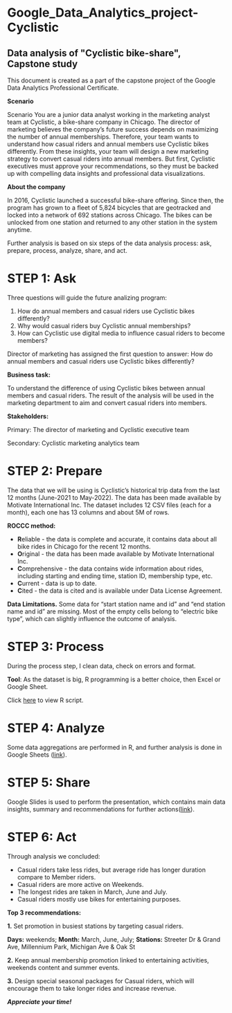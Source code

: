 # Google_Data_Analytics_project-Cyclistic
## Data analysis of "Cyclistic bike-share", Capstone study 

This document is created as a part of the capstone project of the Google Data Analytics Professional Certificate.

**Scenario**

Scenario You are a junior data analyst working in the marketing analyst team at Cyclistic, a bike-share company in Chicago. The director of marketing believes the company’s future success depends on maximizing the number of annual memberships. Therefore, your team wants to understand how casual riders and annual members use Cyclistic bikes differently. From these insights, your team will design a new marketing strategy to convert casual riders into annual members. But first, Cyclistic executives must approve your recommendations, so they must be backed up with compelling data insights and professional data visualizations.

**About the company**

In 2016, Cyclistic launched a successful bike-share offering. Since then, the program has grown to a fleet of 5,824 bicycles that are geotracked and locked into a network of 692 stations across Chicago. The bikes can be unlocked from one station and returned to any other station in the system anytime.

Further analysis is based on six steps of the data analysis process: ask, prepare, process, analyze, share, and act.

# STEP 1: Ask

Three questions will guide the future analizing program: 
1. How do annual members and casual riders use Cyclistic bikes differently? 
2. Why would casual riders buy Cyclistic annual memberships? 
3. How can Cyclistic use digital media to influence casual riders to become members?

Director of marketing has assigned the first question to answer: How do annual members and casual riders use Cyclistic bikes differently?

**Business task:**

To understand the difference of using Cyclistic bikes between annual members and casual riders. The result of the analysis will be used in the marketing department to aim and convert casual riders into members.

**Stakeholders:**

Primary: The director of marketing and Cyclistic executive team

Secondary: Cyclistic marketing analytics team

# STEP 2: Prepare

The data that we will be using is Cyclistic’s historical trip data from the last 12 months (June-2021 to May-2022). The data has been made available by Motivate International Inc.
The dataset includes 12 CSV files (each for a month), each one has 13 columns and about 5M of rows.

**ROCCC method:**
- **R**eliable - the data is complete and accurate, it contains data about all bike rides in Chicago for the recent 12 months.
- **O**riginal - the data has been made available by Motivate International Inc.
- **C**omprehensive - the data contains wide information about rides, including starting and ending time, station ID, membership type, etc.
- **C**urrent - data is up to date.
- **C**ited - the data is cited and is available under Data License Agreement.

**Data Limitations.**
Some data for “start station name and id” and “end station name and id” are missing. Most of the empty cells belong to “electric bike type”, which can slightly influence the outcome of analysis.

# STEP 3: Process

During the process step, I clean data, check on errors and format.

**Tool**: As the dataset is big, R programming is a better choice, then Excel or Google Sheet.

Click [here](https://github.com/YunnaPudnik/Google_Data_Analytics_project-Cyclistic-/blob/main/02.%20Analysis/Analysis_script.R) to view R script.

# STEP 4: Analyze

Some data aggregations are performed in R, and further analysis is done in Google Sheets ([link](https://github.com/YunnaPudnik/Google_Data_Analytics_project-Cyclistic-/tree/main/02.%20Analysis)).

# STEP 5: Share

Google Slides is used to perform the presentation, which contains main data insights, summary and recommendations for further actions([link](https://github.com/YunnaPudnik/Google_Data_Analytics_project-Cyclistic-/tree/main/03.%20Presentation)).

# STEP 6: Act

Through analysis we concluded:
- Casual riders take less rides, but average ride has longer duration compare to Member riders.
- Casual riders are more active on Weekends.
- The longest rides are taken in March, June and July.
- Casual riders mostly use bikes for entertaining purposes.

**Top 3 recommendations:**

**1.** Set promotion in busiest stations by targeting casual riders.

**Days:** weekends; **Month:** March, June, July; **Stations:** Streeter Dr & Grand Ave, Millennium Park, Michigan Ave & Oak St

**2.** Keep annual membership promotion linked to entertaining activities, weekends content and summer events.

**3.** Design special seasonal packages for Casual riders, which will encourage them to take longer rides and increase revenue.

***Appreciate your time!***
